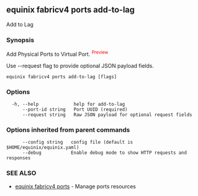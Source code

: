 ## equinix fabricv4 ports add-to-lag

Add to Lag

### Synopsis

Add Physical Ports to Virtual Port.<font color="red"> <sup color='red'>Preview</sup></font>

Use --request flag to provide optional JSON payload fields.

```
equinix fabricv4 ports add-to-lag [flags]
```

### Options

```
  -h, --help             help for add-to-lag
      --port-id string   Port UUID (required)
      --request string   Raw JSON payload for optional request fields
```

### Options inherited from parent commands

```
      --config string   config file (default is $HOME/equinix/equinix.yaml)
      --debug           Enable debug mode to show HTTP requests and responses
```

### SEE ALSO

* [equinix fabricv4 ports](equinix_fabricv4_ports.md)	 - Manage ports resources

